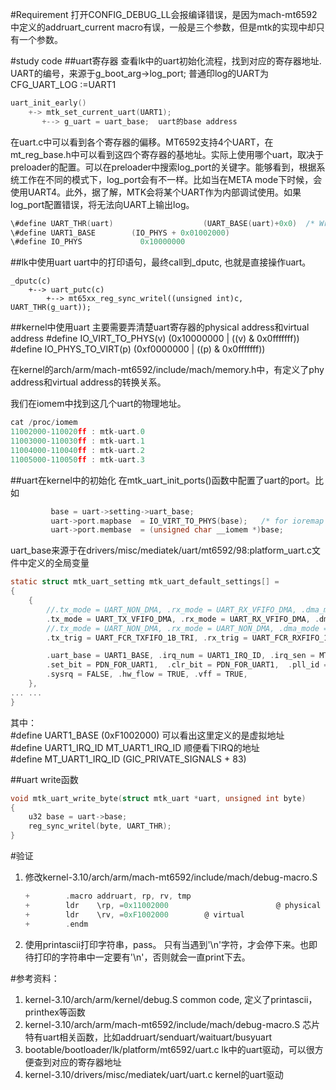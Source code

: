 #Requirement
打开CONFIG_DEBUG_LL会报编译错误，是因为mach-mt6592中定义的addruart_current macro有误，一般是三个参数，但是mtk的实现中却只有一个参数。

#study code
##uart寄存器
查看lk中的uart初始化流程，找到对应的寄存器地址. UART的编号，来源于g_boot_arg->log_port; 普通印log的UART为CFG_UART_LOG :=UART1
```c
uart_init_early()   
    +-> mtk_set_current_uart(UART1);   
       +--> g_uart = uart_base;  uart的base address
```

在uart.c中可以看到各个寄存器的偏移。MT6592支持4个UART，在mt_reg_base.h中可以看到这四个寄存器的基地址。实际上使用哪个uart，取决于preloader的配置。可以在preloader中搜索log_port的关键字。能够看到，根据系统工作在不同的模式下，log_port会有不一样。比如当在META mode下时候，会使用UART4。此外，据了解，MTK会将某个UART作为内部调试使用。如果log_port配置错误，将无法向UART上输出log。
```c
\#define UART_THR(uart)                    (UART_BASE(uart)+0x0)  /* Write only */
\#define UART1_BASE        (IO_PHYS + 0x01002000) 
\#define IO_PHYS             0x10000000
```

##lk中使用uart
uart中的打印语句，最终call到_dputc, 也就是直接操作uart。  
```
_dputc(c)  
    +--> uart_putc(c)  
        +--> mt65xx_reg_sync_writel((unsigned int)c, UART_THR(g_uart));  
```

##kernel中使用uart
主要需要弄清楚uart寄存器的physical address和virtual address
\#define IO_VIRT_TO_PHYS(v) (0x10000000 | ((v) & 0x0fffffff))  
\#define IO_PHYS_TO_VIRT(p) (0xf0000000 | ((p) & 0x0fffffff))  

在kernel的arch/arm/mach-mt6592/include/mach/memory.h中，有定义了phy address和virtual address的转换关系。

我们在iomem中找到这几个uart的物理地址。
```c
cat /proc/iomem                                        
11002000-110020ff : mtk-uart.0
11003000-110030ff : mtk-uart.1
11004000-110040ff : mtk-uart.2
11005000-110050ff : mtk-uart.3
```
##uart在kernel中的初始化
在mtk_uart_init_ports()函数中配置了uart的port。比如
```c
         base = uart->setting->uart_base;
         uart->port.mapbase  = IO_VIRT_TO_PHYS(base);   /* for ioremap */
         uart->port.membase  = (unsigned char __iomem *)base;
```
uart_base来源于在drivers/misc/mediatek/uart/mt6592/98:platform_uart.c文件中定义的全局变量
```c
static struct mtk_uart_setting mtk_uart_default_settings[] =
{
    {          
        //.tx_mode = UART_NON_DMA, .rx_mode = UART_RX_VFIFO_DMA, .dma_mode = UART_DMA_MODE_0,
        .tx_mode = UART_TX_VFIFO_DMA, .rx_mode = UART_RX_VFIFO_DMA, .dma_mode = UART_DMA_MODE_0,
        //.tx_mode = UART_NON_DMA, .rx_mode = UART_NON_DMA, .dma_mode = UART_DMA_MODE_0, 
        .tx_trig = UART_FCR_TXFIFO_1B_TRI, .rx_trig = UART_FCR_RXFIFO_12B_TRI,

        .uart_base = UART1_BASE, .irq_num = UART1_IRQ_ID, .irq_sen = MT_LEVEL_SENSITIVE,
        .set_bit = PDN_FOR_UART1,  .clr_bit = PDN_FOR_UART1,  .pll_id = PDN_FOR_UART1,
        .sysrq = FALSE, .hw_flow = TRUE, .vff = TRUE,
    },
... ...
}
```
其中：  
\#define UART1_BASE (0xF1002000)   可以看出这里定义的是虚拟地址  
\#define UART1_IRQ_ID  MT_UART1_IRQ_ID   顺便看下IRQ的地址  
\#define MT_UART1_IRQ_ID                     (GIC_PRIVATE_SIGNALS + 83)  

##uart write函数
```c
void mtk_uart_write_byte(struct mtk_uart *uart, unsigned int byte)
{
    u32 base = uart->base;              
    reg_sync_writel(byte, UART_THR);
}
```


#验证
1. 修改kernel-3.10/arch/arm/mach-mt6592/include/mach/debug-macro.S
	```c
	+        .macro addruart, rp, rv, tmp
	+        ldr    \rp, =0x11002000                        @ physical
	+        ldr    \rv, =0xF1002000        @ virtual
	+        .endm
	```
2. 使用printascii打印字符串，pass。
只有当遇到'\n'字符，才会停下来。也即待打印的字符串中一定要有'\n'，否则就会一直print下去。

#参考资料：
1. kernel-3.10/arch/arm/kernel/debug.S   common code, 定义了printascii，printhex等函数
2. kernel-3.10/arch/arm/mach-mt6592/include/mach/debug-macro.S   芯片特有uart相关函数，比如addruart/senduart/waituart/busyuart
3. bootable/bootloader/lk/platform/mt6592/uart.c   lk中的uart驱动，可以很方便查到对应的寄存器地址
4. kernel-3.10/drivers/misc/mediatek/uart/uart.c   kernel的uart驱动

